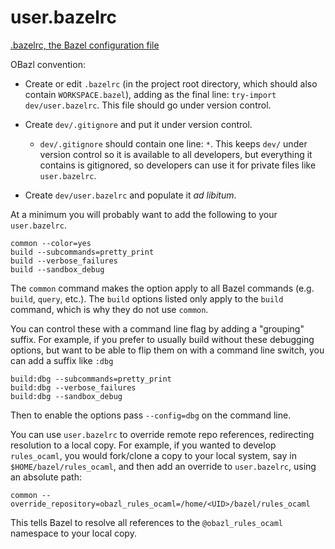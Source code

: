 user.bazelrc
============

[.bazelrc, the Bazel configuration
file](https://docs.bazel.build/versions/master/guide.html#bazelrc-the-bazel-configuration-file)

OBazl convention:

-   Create or edit `.bazelrc` (in the project root directory, which
    should also contain `WORKSPACE.bazel`), adding as the final line:
    `try-import dev/user.bazelrc`. This file should go under version
    control.

-   Create `dev/.gitignore` and put it under version control.

    -   `dev/.gitignore` should contain one line: `*`. This keeps `dev/`
        under version control so it is available to all developers, but
        everything it contains is gitignored, so developers can use it
        for private files like `user.bazelrc`.

-   Create `dev/user.bazelrc` and populate it *ad libitum*.

At a minimum you will probably want to add the following to your
`user.bazelrc`.

    common --color=yes
    build --subcommands=pretty_print
    build --verbose_failures
    build --sandbox_debug

The `common` command makes the option apply to all Bazel commands (e.g.
`build`, `query`, etc.). The `build` options listed only apply to the
`build` command, which is why they do not use `common`.

You can control these with a command line flag by adding a "grouping"
suffix. For example, if you prefer to usually build without these
debugging options, but want to be able to flip them on with a command
line switch, you can add a suffix like `:dbg`

    build:dbg --subcommands=pretty_print
    build:dbg --verbose_failures
    build:dbg --sandbox_debug

Then to enable the options pass `--config=dbg` on the command line.

You can use `user.bazelrc` to override remote repo references,
redirecting resolution to a local copy. For example, if you wanted to
develop `rules_ocaml`, you would fork/clone a copy to your local system,
say in `$HOME/bazel/rules_ocaml`, and then add an override to
`user.bazelrc`, using an absolute path:

    common --override_repository=obazl_rules_ocaml=/home/<UID>/bazel/rules_ocaml

This tells Bazel to resolve all references to the `@obazl_rules_ocaml`
namespace to your local copy.
